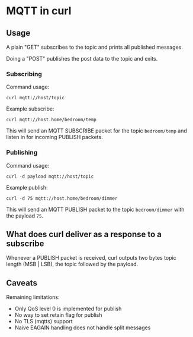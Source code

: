 <!--
Copyright (C) Daniel Stenberg, <daniel@haxx.se>, et al.

SPDX-License-Identifier: curl
-->

# MQTT in curl

## Usage

A plain "GET" subscribes to the topic and prints all published messages.

Doing a "POST" publishes the post data to the topic and exits.


### Subscribing
Command usage:

    curl mqtt://host/topic

Example subscribe:

    curl mqtt://host.home/bedroom/temp

This will send an MQTT SUBSCRIBE packet for the topic `bedroom/temp` and listen in for incoming PUBLISH packets.

### Publishing
Command usage:

    curl -d payload mqtt://host/topic

Example publish:

    curl -d 75 mqtt://host.home/bedroom/dimmer

This will send an MQTT PUBLISH packet to the topic `bedroom/dimmer` with the payload `75`.

## What does curl deliver as a response to a subscribe

Whenever a PUBLISH packet is received, curl outputs two bytes topic length (MSB | LSB), the topic followed by the
payload.

## Caveats

Remaining limitations:
 - Only QoS level 0 is implemented for publish
 - No way to set retain flag for publish
 - No TLS (mqtts) support
 - Naive EAGAIN handling does not handle split messages
